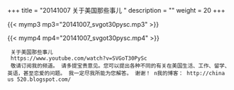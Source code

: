 +++
title = "20141007  关于美国那些事儿 "
description = ""
weight = 20
+++

{{< mymp3 mp3="20141007_svgot30pysc.mp3" >}}

{{< mymp4 mp4="20141007_svgot30pysc.mp4" >}}

     关于美国那些事儿 
     https://www.youtube.com/watch?v=SVGoT30PySc 
     敬请订阅我的频道。 请多提宝贵意见。您可以提出各种不同的有关在美国生活、工作、留学、英语，甚至恋爱的问题。 我一定尽我所能为您解答。 谢谢！ n我的博客： http://china us 520.blogspot.com/ 

